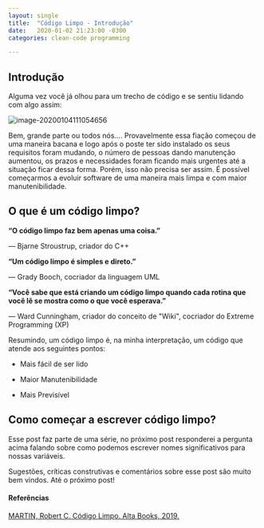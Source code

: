 ```yaml
---
layout: single
title:  "Código Limpo - Introdução"
date:   2020-01-02 21:23:00 -0300
categories: clean-code programming

---
```


## Introdução

Alguma vez você já olhou para um trecho de código e se sentiu lidando com algo assim:

![image-20200104111054656](C:\Users\Vinícius\AppData\Roaming\Typora\typora-user-images\image-20200104111054656.png)



Bem, grande parte ou todos nós…. Provavelmente essa fiação começou de uma maneira bacana e logo após o poste ter sido instalado os seus requisitos foram mudando, o número de pessoas dando manutenção aumentou, os prazos e necessidades foram ficando mais urgentes até a situação ficar dessa forma. Porém, isso não precisa ser assim. É possível começarmos a evoluir software de uma maneira mais limpa e com maior manutenibilidade.

## O que é um código limpo?

**“O código limpo faz bem apenas uma coisa.”**

— Bjarne Stroustrup, criador do C++

**“Um código limpo é simples e direto.”**

— Grady Booch, cocriador da linguagem UML

**“Você sabe que está criando um código limpo quando cada rotina que você lê se mostra como o que você esperava.”**

— Ward Cunningham, criador do conceito de "Wiki", cocriador do Extreme Programming (XP)



Resumindo, um código limpo é, na minha interpretação, um código que atende aos seguintes pontos:

* Mais fácil de ser lido

* Maior Manutenibilidade

* Mais Previsível

## Como começar a escrever código limpo?

Esse post faz parte de uma série, no próximo post responderei a pergunta acima falando sobre como podemos escrever nomes significativos para nossas variáveis.

Sugestões, críticas construtivas e comentários sobre esse post são muito bem vindos. Até o próximo post!



#### Referências

[MARTIN, Robert C. Código Limpo. Alta Books, 2019.](https://amzn.to/39ExBZl)

